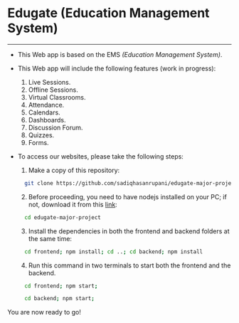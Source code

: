 # Edugate (Education Management System)

---

- This Web app is based on the EMS _(Education Management System)_.

- This Web app will include the following features (work in progress):

  1. Live Sessions.
  2. Offline Sessions.
  3. Virtual Classrooms.
  4. Attendance.
  5. Calendars.
  6. Dashboards.
  7. Discussion Forum.
  8. Quizzes.
  9. Forms.

- To access our websites, please take the following steps:

  1. Make a copy of this repository:

  ```bash
    git clone https://github.com/sadiqhasanrupani/edugate-major-project.git
  ```

  2. Before proceeding, you need to have nodejs installed on your PC; if not, download it from this [link](https://nodejs.org/en/):

  ```bash
    cd edugate-major-project
  ```

  3. Install the dependencies in both the frontend and backend folders at the same time:

  ```bash
    cd frontend; npm install; cd ..; cd backend; npm install
  ```

  4. Run this command in two terminals to start both the frontend and the backend.

  ```bash
    cd frontend; npm start;
  ```

  ```bash
    cd backend; npm start;
  ```

You are now ready to go!